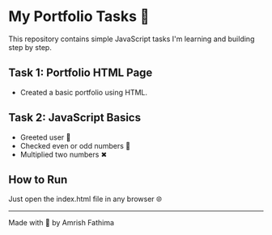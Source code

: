 # My Portfolio Tasks 🚀

This repository contains simple JavaScript tasks I'm learning and building step by step.

## Task 1: Portfolio HTML Page
- Created a basic portfolio using HTML.

## Task 2: JavaScript Basics
- Greeted user 👋
- Checked even or odd numbers 🔢
- Multiplied two numbers ✖

## How to Run
Just open the index.html file in any browser 🌐

---

Made with 💙 by Amrish Fathima
